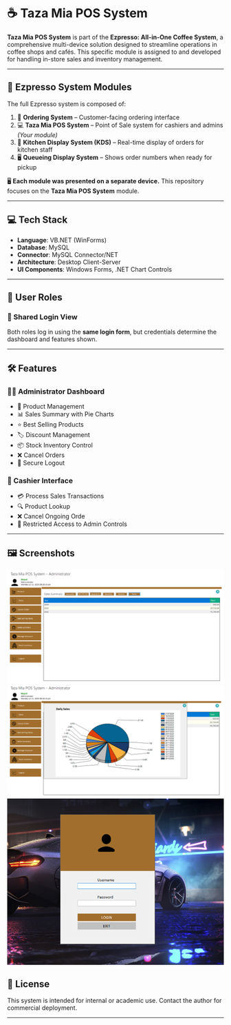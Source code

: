 # ☕ Taza Mia POS System

**Taza Mia POS System** is part of the **Ezpresso: All-in-One Coffee System**, a comprehensive multi-device solution designed to streamline operations in coffee shops and cafés. This specific module is assigned to and developed for handling in-store sales and inventory management.

---

## 🔗 Ezpresso System Modules

The full Ezpresso system is composed of:

1. 📱 **Ordering System** – Customer-facing ordering interface  
2. 💻 **Taza Mia POS System** – Point of Sale system for cashiers and admins *(Your module)*  
3. 🍳 **Kitchen Display System (KDS)** – Real-time display of orders for kitchen staff  
4. 🖥️ **Queueing Display System** – Shows order numbers when ready for pickup  

🖥️ **Each module was presented on a separate device.** This repository focuses on the **Taza Mia POS System** module.

---


## 💻 Tech Stack

- **Language**: VB.NET (WinForms)
- **Database**: MySQL
- **Connector**: MySQL Connector/NET
- **Architecture**: Desktop Client-Server
- **UI Components**: Windows Forms, .NET Chart Controls

---

## 👥 User Roles

### 🔐 Shared Login View

Both roles log in using the **same login form**, but credentials determine the dashboard and features shown.

---

## 🛠️ Features

### 🧑‍💼 Administrator Dashboard

- 🛒 Product Management
- 📊 Sales Summary with Pie Charts
- ⭐ Best Selling Products
- 🏷️ Discount Management
- 📦 Stock Inventory Control
- ❌ Cancel Orders
- 🔐 Secure Logout

### 💼 Cashier Interface

- 💳 Process Sales Transactions
- 🔍 Product Lookup
- ❌ Cancel Ongoing Orde
- 🔐 Restricted Access to Admin Controls

---

## 🖼️ Screenshots
![POS Screenshot](https://github.com/tyermercado/POSCapstone/blob/master/tm1.png)
![POS Screenshot](https://github.com/tyermercado/POSCapstone/blob/master/tm2.png)
![POS Screenshot](https://github.com/tyermercado/POSCapstone/blob/master/tm_login.png)


## 📜 License

This system is intended for internal or academic use. Contact the author for commercial deployment.

---


